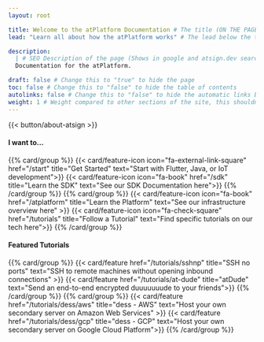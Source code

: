 ```yaml
---
layout: root

title: Welcome to the atPlatform Documentation # The title (ON THE PAGE)
lead: "Learn all about how the atPlatform works" # The lead below the title (ON THE PAGE)

description:
  | # SEO Description of the page (Shows in google and atsign.dev search)
  Documentation for the atPlatform.

draft: false # Change this to "true" to hide the page
toc: false # Change this to "false" to hide the table of contents
autolinks: false # Change this to "false" to hide the automatic links below your content
weight: 1 # Weight compared to other sections of the site, this shouldn't affect anything on the facade
---
```


{{< button/about-atsign >}}

#### I want to...

{{% card/group %}}
{{< card/feature-icon icon="fa-external-link-square" href="/start" title="Get Started" text="Start with Flutter, Java, or IoT development">}}
{{< card/feature-icon icon="fa-book" href="/sdk" title="Learn the SDK" text="See our SDK Documentation here">}}
{{% /card/group %}}
{{% card/group %}}
{{< card/feature-icon icon="fa-book" href="/atplatform" title="Learn the Platform" text="See our infrastructure overview here" >}}
{{< card/feature-icon icon="fa-check-square" href="/tutorials" title="Follow a Tutorial" text="Find specific tutorials on our tech here">}}
{{% /card/group %}}

#### Featured Tutorials

{{% card/group %}}
{{< card/feature href="/tutorials/sshnp" title="SSH no ports" text="SSH to remote machines without opening inbound connections" >}}
{{< card/feature href="/tutorials/at-dude" title="atDude" text="Send an end-to-end encrypted duuuuuuude to your friends">}}
{{% /card/group %}}
{{% card/group %}}
{{< card/feature href="/tutorials/dess/aws" title="dess - AWS" text="Host your own secondary server on Amazon Web Services" >}}
{{< card/feature href="/tutorials/dess/gcp" title="dess - GCP" text="Host your own secondary server on Google Cloud Platform">}}
{{% /card/group %}}
